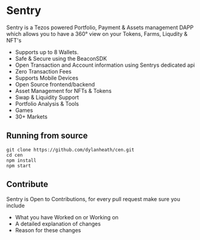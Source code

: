 # Sentry

Sentry is a Tezos powered Portfolio, Payment & Assets management DAPP which allows you to have a 360° view on your Tokens, Farms, Liqudity & NFT's

* Supports up to 8 Wallets.
* Safe & Secure using the BeaconSDK
* Open Transaction and Account information using Sentrys dedicated api
* Zero Transaction Fees
* Supports Mobile Devices
* Open Source frontend/backend
* Asset Management for NFTs & Tokens
* Swap & Liquidity Support
* Portfolio Analysis & Tools
* Games
* 30+ Markets


## Running from source

```
git clone https://github.com/dylanheath/cen.git
cd cen
npm install
npm start
```

## Contribute

Sentry is Open to Contributions, for every pull request make sure you include 
- What you have Worked on or Working on
- A detailed explanation of changes
- Reason for these changes

